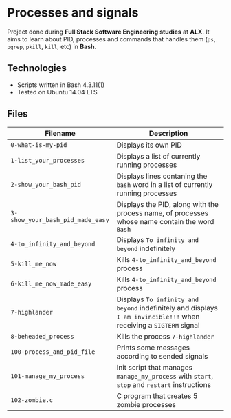 # Processes and signals

Project done during **Full Stack Software Engineering studies** at **ALX**. It aims to learn about PID, processes and commands that handles them (`ps`, `pgrep`, `pkill`, `kill`, etc) in **Bash**.

## Technologies
* Scripts written in Bash 4.3.11(1)
* Tested on Ubuntu 14.04 LTS

## Files

| Filename | Description |
| -------- | ----------- |
| `0-what-is-my-pid` | Displays its own PID |
| `1-list_your_processes` | Displays a list of currently running processes |
| `2-show_your_bash_pid` | Displays lines contaning the `bash` word in a list of currently running processes |
| `3-show_your_bash_pid_made_easy` | Displays the PID, along with the process name, of processes whose name contain the word `Bash` |
| `4-to_infinity_and_beyond` | Displays `To infinity and beyond` indefinitely |
| `5-kill_me_now` | Kills `4-to_infinity_and_beyond` process |
| `6-kill_me_now_made_easy` | Kills `4-to_infinity_and_beyond` process |
| `7-highlander` | Displays `To infinity and beyond` indefinitely and displays `I am invincible!!!` when receiving a `SIGTERM` signal |
| `8-beheaded_process` | Kills the process `7-highlander` |
| `100-process_and_pid_file` | Prints some messages according to sended signals |
| `101-manage_my_process` | Init script that manages `manage_my_process` with `start`, `stop` and `restart` instructions |
| `102-zombie.c` | C program that creates 5 zombie processes |
